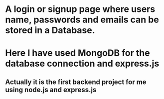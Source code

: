 <h1>A login or signup page where users name, passwords and emails can be stored in a Database.</h1>
<h1>Here I have used MongoDB for the database connection and express.js</h1>


<h2>Actually it is the first backend project for me using node.js and express.js</h2>
